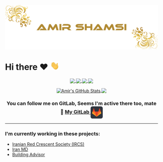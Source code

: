 <p align='center'>
   <a href="#">
      <img align="center" src="header.png"  width="1000px" />
   </a>
</p>

# Hi there ❤️ <a href="#"><img src="wave.gif" width="30px"></a>

<p align='center'>
   <a href="https://linkedin.com/in/ItsAmirShamsi">
      <img align="center" src="https://img.shields.io/badge/Linkedin-%230077B5.svg"  />
   </a>
   <a href="https://instagram.com/astro_emir">
      <img align="center" src="https://img.shields.io/badge/Instagram-%D14836.svg"  />
   </a>
   <a href="mailto:AmirShamsi.github@gmail.com">
      <img align="center" src="https://img.shields.io/badge/Gmail-D14836"  />
   </a>
   <a href="https://https://gitlab.com/Amir-Shamsi">
      <img align="center" src="https://img.shields.io/badge/Gitlab-%230077B5.svg"  />
   </a>
</p>

<p align='center'>
   <a href="#">
    <img align="center" src="https://github-readme-stats.vercel.app/api?username=Amir-Shamsi&show_icons=true&line_height=27&count_private=true1&theme=great-gatsby" height=204.8              alt="Amir's GitHub Stats" />
   </a>
   <a href="#">
    <img align="center" src="https://github-readme-stats.vercel.app/api/top-langs/?username=Amir-Shamsi&hide=java,html,tex&&theme=great-gatsby&langs_count=3" />
   </a>
   <p>
      <h3 align='center'>You can follow me on GitLab, Seems I'm active there too, mate 🙂 <a href="https://gitlab.com/Amir-Shamsi">My GitLab
         <a href="https://gitlab.com/Amir-Shamsi">
            <img align="center" alt="Amir Shamsi's gitlab" width="40px"                       src="https://raw.githubusercontent.com/edent/SuperTinyIcons/099dc12b59179d07d534069bc8551718f786d91a/images/svg/gitlab.svg" />
         </a>
         </a>
      </h3>
  </p>
</p>
<hr size="" width="" color=""></hr>

### I'm currently working in these projects:
* [Iranian Red Crescent Society (IRCS)](https://edu.khadem.ir/)
* [Iran MD](https://iranmd.ir/)
* [Building Advisor](https://buildingadvisor.ir/en/)

